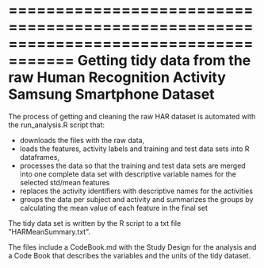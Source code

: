 =====================================================================================
Getting tidy data from the raw Human Recognition Activity Samsung Smartphone Dataset
=====================================================================================

The process of getting and cleaning the raw HAR dataset is automated with the run_analysis.R script that:

- downloads the files with the raw data,
- loads the features, activity labels and training and test data sets into R dataframes,
- processes the data so that the training and test data sets are merged into one complete data set with descriptive variable names for the selected std/mean features
- replaces the activity identifiers with descriptive names for the activities
- groups the data per subject and activity and summarizes the groups by calculating the mean value of each feature in the final set

The tidy data set is written by the R script to a txt file "HARMeanSummary.txt".

The files include a CodeBook.md with the Study Design for the analysis and a Code Book that describes the variables and the units of the tidy dataset.

 